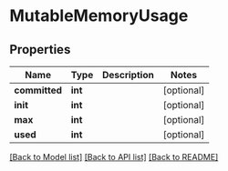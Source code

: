 # MutableMemoryUsage

## Properties
Name | Type | Description | Notes
------------ | ------------- | ------------- | -------------
**committed** | **int** |  | [optional] 
**init** | **int** |  | [optional] 
**max** | **int** |  | [optional] 
**used** | **int** |  | [optional] 

[[Back to Model list]](../README.md#documentation-for-models) [[Back to API list]](../README.md#documentation-for-api-endpoints) [[Back to README]](../README.md)

